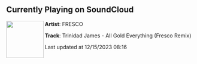 ## Currently Playing on SoundCloud

[<img align="left" width="100" src="https://i1.sndcdn.com/artworks-qI087PmBSuNiUyzF-0DbiZw-t500x500.jpg">](https://soundcloud.com/fresco-rivera/trinidad-james-all-gold-everything-fresco-remix)

**Artist**: FRESCO 

**Track**: Trinidad James - All Gold Everything (Fresco Remix)

Last updated at 12/15/2023 08:16
